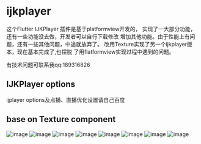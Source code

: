 # ijkplayer

这个Flutter IJKPlayer 插件是基于platformview开发的，
实现了一大部分功能，还有一些功能没去做，开发者可以自行下载修改
增加其他功能。由于性能上有问题，还有一些其他问题，中途就放弃了。
改用Texture实现了另一个ijkplayer版本，现在基本完成了,也摆脱
了用flatformview实现过程中遇到的问题。


有技术问题可联系我qq:189316826

## IJKPlayer options 

ijplayer options及点播、直播优化设置请自己百度

## base on Texture component 
![image](https://github.com/An-uking/Flutter_IJKPlayer/blob/master/snapshot/IMG_0260.JPG?raw=true)
![image](https://github.com/An-uking/Flutter_IJKPlayer/blob/master/snapshot/IMG_0261.JPG?raw=true)
![image](https://github.com/An-uking/Flutter_IJKPlayer/blob/master/snapshot/IMG_0262.JPG?raw=true)
![image](https://github.com/An-uking/Flutter_IJKPlayer/blob/master/snapshot/IMG_0263.JPG?raw=true)
![image](https://github.com/An-uking/Flutter_IJKPlayer/blob/master/snapshot/IMG_0264.JPG?raw=true)
![image](https://github.com/An-uking/Flutter_IJKPlayer/blob/master/snapshot/IMG_0265.JPG?raw=true)
![image](https://github.com/An-uking/Flutter_IJKPlayer/blob/master/snapshot/IMG_0266.JPG?raw=true)
![image](https://github.com/An-uking/Flutter_IJKPlayer/blob/master/snapshot/IMG_0267.JPG?raw=true)

